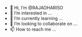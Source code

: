 - 👋 Hi, I’m @RAJAOHARISO
- 👀 I’m interested in ...
- 🌱 I’m currently learning ...
- 💞️ I’m looking to collaborate on ...
- 📫 How to reach me ...

<!---
RAJAOHARISO/RAJAOHARISO is a ✨ special ✨ repository because its `README.md` (this file) appears on your GitHub profile.
You can click the Preview link to take a look at your changes.
--->
